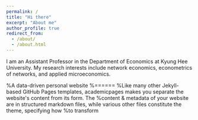 ```yaml
---
permalink: /
title: "Hi there"
excerpt: "About me"
author_profile: true
redirect_from: 
  - /about/
  - /about.html
---
```


I am an Assistant Professor in the Department of Economics at Kyung Hee University. My research interests include network economics, econometrics of networks, and applied microeconomics. 

%A data-driven personal website
%======
%Like many other Jekyll-based GitHub Pages templates, academicpages makes you separate the website's content from its form. The %content & metadata of your website are in structured markdown files, while various other files constitute the theme, specifying how %to transform 
